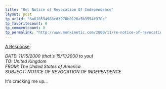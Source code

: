```yaml
---
title: "Re: Notice of Revocation Of Independence"
layout: post
tp_urlid: "6a010534988cd3970b0120a5b3554f970c"
tp_favoritecount: 0
tp_commentcount: 0
tp_permalink: "http://www.monkinetic.com/2000/11/re-notice-of-revocation-of-independence.html"
---
```

<a href="http://www.crackaddict.com/~keith/response.php">A Response</a>:

<i>DATE:	11/15/2000 (that&#39;s 15/11/2000 to you)<br />
TO:	United Kingdom<br />
FROM:	The United States of America<br />
SUBJECT:	NOTICE OF REVOCATION OF INDEPENDENCE</i>

It&#39;s cracking me up...
